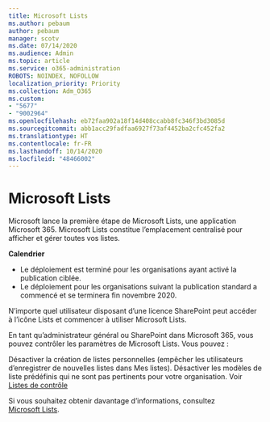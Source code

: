 ```yaml
---
title: Microsoft Lists
ms.author: pebaum
author: pebaum
manager: scotv
ms.date: 07/14/2020
ms.audience: Admin
ms.topic: article
ms.service: o365-administration
ROBOTS: NOINDEX, NOFOLLOW
localization_priority: Priority
ms.collection: Adm_O365
ms.custom:
- "5677"
- "9002964"
ms.openlocfilehash: eb72faa902a18f14d408ccabb8fc346f3bd3085d
ms.sourcegitcommit: abb1acc29fadfaa6927f73af4452ba2cfc452fa2
ms.translationtype: HT
ms.contentlocale: fr-FR
ms.lasthandoff: 10/14/2020
ms.locfileid: "48466002"
---
```

# <a name="microsoft-lists"></a>Microsoft Lists

Microsoft lance la première étape de Microsoft Lists, une application Microsoft 365. Microsoft Lists constitue l’emplacement centralisé pour afficher et gérer toutes vos listes.  
  
**Calendrier**  

- Le déploiement est terminé pour les organisations ayant activé la publication ciblée.
- Le déploiement pour les organisations suivant la publication standard a commencé et se terminera fin novembre 2020.

N’importe quel utilisateur disposant d’une licence SharePoint peut accéder à l’icône Lists et commencer à utiliser Microsoft Lists.

En tant qu’administrateur général ou SharePoint dans Microsoft 365, vous pouvez contrôler les paramètres de Microsoft Lists. Vous pouvez :

Désactiver la création de listes personnelles (empêcher les utilisateurs d’enregistrer de nouvelles listes dans Mes listes).
Désactiver les modèles de liste prédéfinis qui ne sont pas pertinents pour votre organisation.
Voir [Listes de contrôle](https://docs.microsoft.com/sharepoint/control-lists)

Si vous souhaitez obtenir davantage d’informations, consultez [Microsoft Lists](https://aka.ms/microsoftlists).
